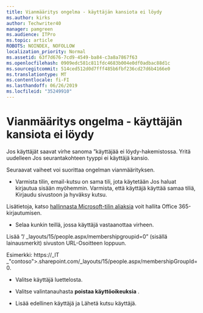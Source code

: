 ```yaml
---
title: Vianmääritys ongelma - käyttäjän kansiota ei löydy
ms.author: kirks
author: Techwriter40
manager: pamgreen
ms.audience: ITPro
ms.topic: article
ROBOTS: NOINDEX, NOFOLLOW
localization_priority: Normal
ms.assetid: 63f7d676-7cd9-4549-ba84-c3a8a7867f63
ms.openlocfilehash: 0909edc581c811fdc4683b004e0df0adbac88d1c
ms.sourcegitcommit: 514ced512d0d7fff485b6fbf236cd27d6b4166e0
ms.translationtype: MT
ms.contentlocale: fi-FI
ms.lasthandoff: 06/26/2019
ms.locfileid: "35249910"
---
```

# <a name="troubleshoot-issue---user-not-found-in-directory"></a>Vianmääritys ongelma - käyttäjän kansiota ei löydy

Jos käyttäjät saavat virhe sanoma ”käyttäjää ei löydy-hakemistossa. Yritä uudelleen Jos seurantakohteen tyyppi ei käyttäjä kansio.

Seuraavat vaiheet voi suorittaa ongelman vianmäärityksen.

- Varmista tilin, email-kutsu on sama tili, jota käytetään Jos haluat kirjautua sisään myöhemmin. Varmista, että käyttäjä käyttää samaa tiliä, Kirjaudu sivustoon ja hyväksy kutsu. 

Lisätietoja, katso [hallinnasta Microsoft-tilin aliaksia</a> voit hallita Office 365-kirjautumisen](https://support.microsoft.com/help/12407/microsoft-account-how-to-manage-aliases). 

- Selaa kunkin teillä, jossa käyttäjä vastaanottaa virheen. 

Lisää ”/ _layouts/15/people.aspx/membershipgroupid=0” (sisällä lainausmerkit) sivuston URL-Osoitteen loppuun. 

Esimerkki: https://_lT _"contoso">.sharepoint.com/_layouts/15/people.aspx/membershipGroupId=0.

- Valitse käyttäjä luettelosta.

- Valitse valintanauhasta **poistaa käyttöoikeuksia** . 
-  Lisää edellinen käyttäjä ja Lähetä kutsu käyttäjä.

